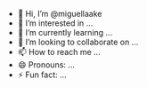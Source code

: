 - 👋 Hi, I’m @miguellaake
- 👀 I’m interested in ...
- 🌱 I’m currently learning ...
- 💞️ I’m looking to collaborate on ...
- 📫 How to reach me ...
- 😄 Pronouns: ...
- ⚡ Fun fact: ...

<!---
miguellaake/miguellaake is a ✨ special ✨ repository because its `README.md` (this file) appears on your GitHub profile.
You can click the Preview link to take a look at your changes.
--->
